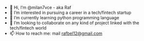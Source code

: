 - 👋 Hi, I’m @milan7vce - aka Raf
- 👀 I’m interested in pursuing a career in a tech/fintech startup
- 🌱 I’m currently learning python programming language
- 💞️ I’m looking to collaborate on any kind of project linked with the tech/fintech world
- 📫 How to reach me: mail rafbel12@gmail.com

<!---
milan7vce/milan7vce is a ✨ special ✨ repository because its `README.md` (this file) appears on your GitHub profile.
You can click the Preview link to take a look at your changes.
--->
